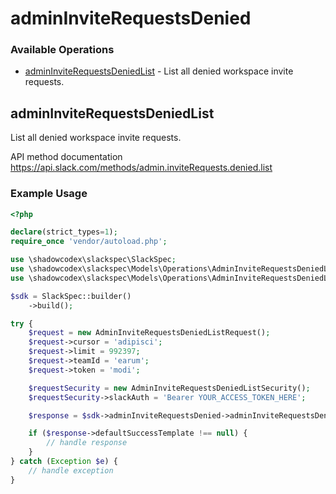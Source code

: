 # adminInviteRequestsDenied

### Available Operations

* [adminInviteRequestsDeniedList](#admininviterequestsdeniedlist) - List all denied workspace invite requests.

## adminInviteRequestsDeniedList

List all denied workspace invite requests.

API method documentation
<https://api.slack.com/methods/admin.inviteRequests.denied.list>

### Example Usage

```php
<?php

declare(strict_types=1);
require_once 'vendor/autoload.php';

use \shadowcodex\slackspec\SlackSpec;
use \shadowcodex\slackspec\Models\Operations\AdminInviteRequestsDeniedListRequest;
use \shadowcodex\slackspec\Models\Operations\AdminInviteRequestsDeniedListSecurity;

$sdk = SlackSpec::builder()
    ->build();

try {
    $request = new AdminInviteRequestsDeniedListRequest();
    $request->cursor = 'adipisci';
    $request->limit = 992397;
    $request->teamId = 'earum';
    $request->token = 'modi';

    $requestSecurity = new AdminInviteRequestsDeniedListSecurity();
    $requestSecurity->slackAuth = 'Bearer YOUR_ACCESS_TOKEN_HERE';

    $response = $sdk->adminInviteRequestsDenied->adminInviteRequestsDeniedList($request, $requestSecurity);

    if ($response->defaultSuccessTemplate !== null) {
        // handle response
    }
} catch (Exception $e) {
    // handle exception
}
```
